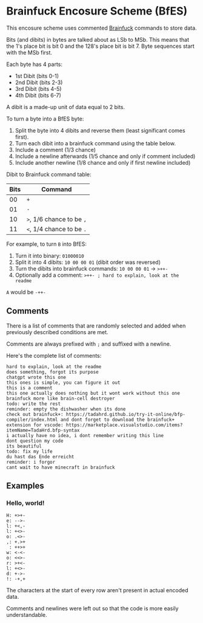 # Brainfuck Encosure Scheme (BfES)

This encosure scheme uses commented [Brainfuck](https://en.wikipedia.org/wiki/Brainfuck) commands to store data.

Bits (and dibits) in bytes are talked about as LSb to MSb.
This means that the 1's place bit is bit 0 and the 128's place bit is bit 7.
Byte sequences start with the MSb first.

Each byte has 4 parts:
- 1st Dibit (bits 0-1)
- 2nd Dibit (bits 2-3)
- 3rd Dibit (bits 4-5)
- 4th Dibit (bits 6-7)

A dibit is a made-up unit of data equal to 2 bits.

To turn a byte into a BfES byte:
1. Split the byte into 4 dibits and reverse them (least significant comes first).
2. Turn each dibit into a brainfuck command using the table below.
3. Include a comment (1/3 chance)
4. Include a newline afterwards (1/5 chance and only if comment included)
5. Include another newline (1/8 chance and only if first newline included)

Dibit to Brainfuck command table:

| Bits | Command                   |
| ---- | ------------------------- |
| 00   | `+`                       |
| 01   | `-`                       |
| 10   | `>`, 1/6 chance to be `,` |
| 11   | `<`, 1/4 chance to be `.` |

For example, to turn `B` into BfES:
1. Turn it into binary: `01000010`
2. Split it into 4 dibits: `10 00 00 01` (dibit order was reversed)
3. Turn the dibits into brainfuck commands: `10 00 00 01` -> `>++-`
4. Optionally add a comment: `>++- ; hard to explain, look at the readme`

`A` would be `-++-`

## Comments

There is a list of comments that are randomly selected and added when previously described conditions are met.

Comments are always prefixed with ` ; ` and suffixed with a newline.

Here's the complete list of comments:

```
hard to explain, look at the readme
does something, forgot its purpose
chatgpt wrote this one
this ones is simple, you can figure it out
this is a comment
this one actually does nothing but it wont work without this one
brainfuck more like brain-cell destroyer
todo: write the rest
reminder: empty the dishwasher when its done
check out brainfuck+: https://tadahrd.github.io/try-it-online/bfp-compiler/index.html and dont forget to download the brainfuck+ extension for vscode: https://marketplace.visualstudio.com/items?itemName=TadaHrd.bfp-syntax
i actually have no idea, i dont remember writing this line
dont question my code
its beautiful
todo: fix my life
du hast das Ende erreicht
reminder: i forgor
cant wait to have minecraft in brainfuck
```

## Examples

### Hello, world!

```
H: +>+-
e: -->-
l: +<,-
l: +<>-
o: .<>-
,: +.>+
 : ++>+
w: <-<-
o: <<>-
r: >+<-
l: +<>-
d: +->-
!: -+,+
```

The characters at the start of every row aren't present in actual encoded data.

Comments and newlines were left out so that the code is more easily understandable.